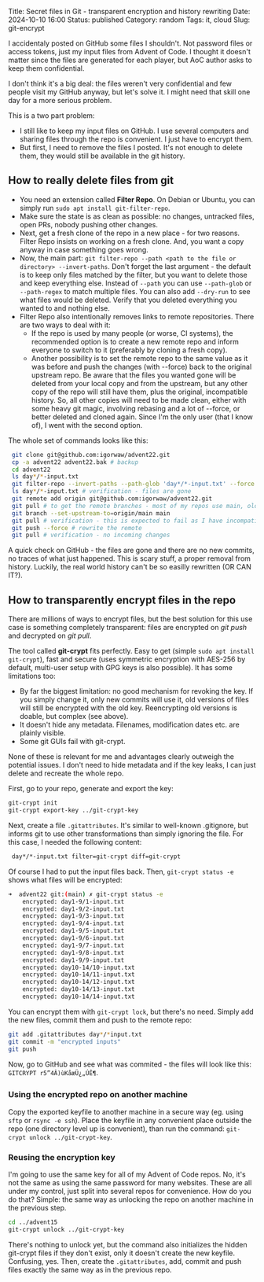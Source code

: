 Title: Secret files in Git - transparent encryption and history rewriting
Date: 2024-10-10 16:00
Status: published
Category: random
Tags: it, cloud
Slug: git-encrypt

I accidentaly posted on GitHub some files I shouldn't. Not password files or access tokens, just my input files from Advent of Code. I thought it doesn't matter since the files are generated for each player, but AoC author asks to keep them confidential.

I don't think it's a big deal: the files weren't very confidential and few people visit my GitHub anyway, but let's solve it. I might need that skill one day for a more serious problem.

This is a two part problem:

- I still like to keep my input files on GitHub. I use several computers and sharing files through the repo is convenient. I just have to encrypt them.
- But first, I need to remove the files I posted. It's not enough to delete them, they would still be available in the git history.

## How to really delete files from git

- You need an extension called **Filter Repo**. On Debian or Ubuntu, you can simply run `sudo apt install git-filter-repo`.
- Make sure the state is as clean as possible: no changes, untracked files, open PRs, nobody pushing other changes.
- Next, get a fresh clone of the repo in a new place - for two reasons. Filter Repo insists on working on a fresh clone. And, you want a copy anyway in case something goes wrong.
- Now, the main part: `git filter-repo --path <path to the file or directory> --invert-paths`. Don't forget the last argument - the default is to keep only files matched by the filter, but you want to delete those and keep everything else. Instead of `--path` you can use `--path-glob` or `--path-regex` to match multiple files. You can also add `--dry-run` to see what files would be deleted. Verify that you deleted everything you wanted to and nothing else.
- Filter Repo also intentionally removes links to remote repositories. There are two ways to deal with it:
    - If the repo is used by many people (or worse, CI systems), the recommended option is to create a new remote repo and inform everyone to switch to it (preferably by cloning a fresh copy).
    - Another possibility is to set the remote repo to the same value as it was before and push the changes (with --force) back to the original upstream repo. Be aware that the files you wanted gone will be deleted from your local copy and from the upstream, but any other copy of the repo will still have them, plus the original, incompatible history. So, all other copies will need to be made clean, either with some heavy git magic, involving rebasing and a lot of --force, or better deleted and cloned again. Since I'm the only user (that I know of), I went with the second option.

The whole set of commands looks like this:

```bash
 git clone git@github.com:igorwaw/advent22.git
 cp -a advent22 advent22.bak # backup
 cd advent22
 ls day*/*-input.txt
 git filter-repo --invert-paths --path-glob 'day*/*-input.txt' --force
 ls day*/*-input.txt # verification - files are gone
 git remote add origin git@github.com:igorwaw/advent22.git
 git pull # to get the remote branches - most of my repos use main, older ones still use master
 git branch --set-upstream-to=origin/main main
 git pull # verification - this is expected to fail as I have incompatible changes
 git push --force # rewrite the remote
 git pull # verification - no incoming changes
```

A quick check on GitHub - the files are gone and there are no new commits, no traces of what just happened. This is scary stuff, a proper removal from history. Luckily, the real world history can't be so easilly rewritten (OR CAN IT?).

## How to transparently encrypt files in the repo

There are millions of ways to encrypt files, but the best solution for this use case is something completely transparent: files are encrypted on *git push* and decrypted on *git pull*.

The tool called **git-crypt** fits perfectly. Easy to get (simple `sudo apt install git-crypt`), fast and secure (uses symmetric encryption with AES-256 by default, multi-user setup with GPG keys is also possible). It has some limitations too:

- By far the biggest limitation: no good mechanism for revoking the key. If you simply change it, only new commits will use it, old versions of files will still be encrypted with the old key. Reencrypting old versions is doable, but complex (see above).
- It doesn't hide any metadata. Filenames, modification dates etc. are plainly visible.
- Some git GUIs fail with git-crypt.

None of these is relevant for me and advantages clearly outweigh the potential issues. I don't need to hide metadata and if the key leaks, I can just delete and recreate the whole repo.

First, go to your repo, generate and export the key:

```bash
git-crypt init
git-crypt export-key ../git-crypt-key
```

Next, create a file `.gitattributes`. It's similar to well-known .gitignore, but informs git to use other transformations than simply ignoring the file. For this case, I needed the following content:

```bash
 day*/*-input.txt filter=git-crypt diff=git-crypt
```

Of course I had to put the input files back. Then, `git-crypt status -e` shows what files will be encrypted:

```bash
➜  advent22 git:(main) ✗ git-crypt status -e
    encrypted: day1-9/1-input.txt
    encrypted: day1-9/2-input.txt
    encrypted: day1-9/3-input.txt
    encrypted: day1-9/4-input.txt
    encrypted: day1-9/5-input.txt
    encrypted: day1-9/6-input.txt
    encrypted: day1-9/7-input.txt
    encrypted: day1-9/8-input.txt
    encrypted: day1-9/9-input.txt
    encrypted: day10-14/10-input.txt
    encrypted: day10-14/11-input.txt
    encrypted: day10-14/12-input.txt
    encrypted: day10-14/13-input.txt
    encrypted: day10-14/14-input.txt
```

You can encrypt them with `git-crypt lock`, but there's no need. Simply add the new files, commit them and push to the remote repo:

```bash
git add .gitattributes day*/*input.txt
git commit -m "encrypted inputs"
git push
```

Now, go to GitHub and see what was commited - the files will look like this: ` GITCRYPT r5”4Â)ùKåæÜ¿„ÚÊ¶`.

### Using the encrypted repo on another machine

Copy the exported keyfile to another machine in a secure way (eg. using `sftp` or `rsync -e ssh`). Place the keyfile in any convenient place outside the repo (one directory level up is convenient), than run the command: `git-crypt unlock ../git-crypt-key`.

### Reusing the encryption key

I'm going to use the same key for all of my Advent of Code repos. No, it's not the same as using the same password for many websites. These are all under my control, just split into several repos for convenience. How do you do that? Simple: the same way as unlocking the repo on another machine in the previous step.

```bash
cd ../advent15
git-crypt unlock ../git-crypt-key
```

There's nothing to unlock yet, but the command also initializes the hidden git-crypt files if they don't exist, only it doesn't create the new keyfile. Confusing, yes. Then, create the `.gitattributes`, add, commit and push files exactly the same way as in the previous repo.
